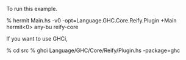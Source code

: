 To run this example.

% hermit Main.hs -v0 -opt=Language.GHC.Core.Reify.Plugin +Main
hermit<0> any-bu reify-core 
        

If you want to use GHCi,

% cd src
% ghci Language/GHC/Core/Reify/Plugin.hs  -package=ghc
